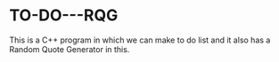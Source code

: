 # TO-DO---RQG
This is a C++ program in which we can make to do list and it also has a Random Quote Generator in this.
